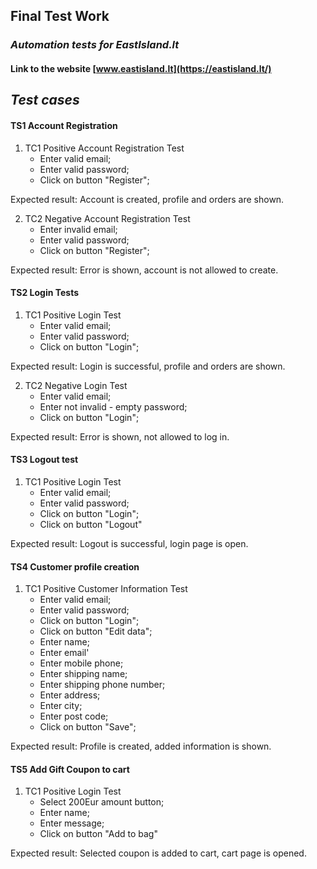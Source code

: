 ## Final Test Work
### ***Automation tests for EastIsland.lt***

#### Link to the website [www.eastisland.lt](https://eastisland.lt/)


## ***Test cases***

#### TS1 Account Registration
1. TC1 Positive Account Registration Test
    - Enter valid email;
    - Enter valid password;
    - Click on button "Register";

   
Expected result: Account is created, profile and orders are shown.

2. TC2 Negative Account Registration Test
   - Enter invalid email;
   - Enter valid password;
   - Click on button "Register";


Expected result: Error is shown, account is not allowed to create.

#### TS2 Login Tests
1. TC1 Positive Login Test
   - Enter valid email;
   - Enter valid password;
   - Click on button "Login";


Expected result: Login is successful, profile and orders are shown.

2. TC2 Negative Login Test
   - Enter valid email;
   - Enter not invalid - empty password;
   - Click on button "Login";


Expected result: Error is shown, not allowed to log in.

#### TS3 Logout test
1. TC1 Positive Login Test
   - Enter valid email;
   - Enter valid password;
   - Click on button "Login";
   - Click on button "Logout"


Expected result: Logout is successful, login page is open.

#### TS4 Customer profile creation
1. TC1 Positive Customer Information Test
   - Enter valid email;
   - Enter valid password;
   - Click on button "Login";
   - Click on button "Edit data";
   - Enter name;
   - Enter email'
   - Enter mobile phone;
   - Enter shipping name;
   - Enter shipping phone number;
   - Enter address;
   - Enter city;
   - Enter post code;
   - Click on button "Save";


Expected result: Profile is created, added information is shown.

#### TS5 Add Gift Coupon to cart
1. TC1 Positive Login Test
   - Select 200Eur amount button;
   - Enter name;
   - Enter message;
   - Click on button "Add to bag"

Expected result: Selected coupon is added to cart, cart page is opened.

